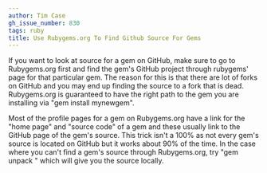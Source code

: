 ```yaml
---
author: Tim Case
gh_issue_number: 830
tags: ruby
title: Use Rubygems.org To Find Github Source For Gems
---
```




If you want to look at source for a gem on GitHub, make sure to go to Rubygems.org first and find the gem's GitHub project through rubygems' page for that particular gem. The reason for this is that there are lot of forks on GitHub and you may end up finding the source to a fork that is dead. Rubygems.org is guaranteed to have the right path to the gem you are installing via "gem install mynewgem".

Most of the profile pages for a gem on Rubygems.org have a link for the "home page" and "source code" of a gem and these usually link to the GitHub page of the gem's source. This trick isn't a 100% as not every gem's source is located on GitHub but it works about 90% of the time. In the case where you can't find a gem's source through Rubygems.org, try "gem unpack <mynewgem>" which will give you the source locally.


